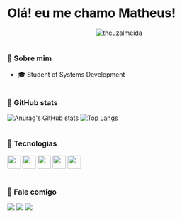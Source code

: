 # Olá! eu me chamo Matheus! 

<p align="center">
  <picture>
    <source media="(prefers-color-scheme: dark)" srcset="github-banner-dark.png">
    <source media="(prefers-color-scheme: light)" srcset="github-banner-light.png">
    <img alt="theuzalmeida" src="theuzalmeida/Github-banner-dark.png">
  </picture>
</p>

#

### 📎 Sobre mim

- 🎓 Student of Systems Development
 

#

### 📎 GitHub stats

![Anurag's GitHub stats](https://github-readme-stats.vercel.app/api?username=theuzalmeida&theme=dark&show_icons=true)
[![Top Langs](https://github-readme-stats.vercel.app/api/top-langs/?username=theuzalmeida&layout=donut&theme=dark&langs_count=4)](https://github.com/anuraghazra/github-readme-stats)

#

### 📎 Tecnologias 

<div>
  <img src="https://cdn.jsdelivr.net/gh/devicons/devicon@latest/icons/html5/html5-original.svg" width="30px">
  <img src="https://cdn.jsdelivr.net/gh/devicons/devicon@latest/icons/css3/css3-original.svg" width="30px">
  <img src="https://cdn.jsdelivr.net/gh/devicons/devicon@latest/icons/javascript/javascript-original.svg" width="30px">
  <img src="https://cdn.jsdelivr.net/gh/devicons/devicon@latest/icons/mysql/mysql-original.svg" width="30px">
  <img src="https://cdn.jsdelivr.net/gh/devicons/devicon@latest/icons/php/php-original.svg" width="30px"> 
          
  
</div>

#

### 📎 Fale comigo

<div>
  <a href="mailto:contato.theuzalmeida@gmail.com" target="_blank"><img src="https://img.shields.io/badge/Gmail-D14836?style=for-the-badge&logo=gmail&logoColor=white" target="_blank"></a>
  <a href="https://www.linkedin.com/in/matheus-almeida-99741b358/" target="_blank"><img src="https://img.shields.io/badge/LinkedIn-0077B5?style=for-the-badge&logo=linkedin&logoColor=white"></a>
  <a href="" target="_blank"><img src="https://img.shields.io/badge/website-000000?style=for-the-badge&logo=About.me&logoColor=white" target="_blank"></a>
</div>
